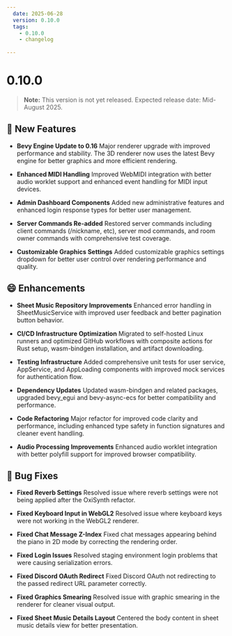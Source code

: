 ```yaml
---
  date: 2025-06-28
  version: 0.10.0
  tags:
    - 0.10.0
    - changelog
  
---
```


# 0.10.0

> **Note:** This version is not yet released. Expected release date: Mid-August 2025.

## :rocket: New Features
  - **Bevy Engine Update to 0.16** Major renderer upgrade with improved performance and stability. The 3D renderer now uses the latest Bevy engine for better graphics and more efficient rendering.
  
  - **Enhanced MIDI Handling** Improved WebMIDI integration with better audio worklet support and enhanced event handling for MIDI input devices.
  
  - **Admin Dashboard Components** Added new administrative features and enhanced login response types for better user management.
  
  - **Server Commands Re-added** Restored server commands including client commands (/nickname, etc), server mod commands, and room owner commands with comprehensive test coverage.
  
  - **Customizable Graphics Settings** Added customizable graphics settings dropdown for better user control over rendering performance and quality.

## :smile: Enhancements
  - **Sheet Music Repository Improvements** Enhanced error handling in SheetMusicService with improved user feedback and better pagination button behavior.
  
  - **CI/CD Infrastructure Optimization** Migrated to self-hosted Linux runners and optimized GitHub workflows with composite actions for Rust setup, wasm-bindgen installation, and artifact downloading.
  
  - **Testing Infrastructure** Added comprehensive unit tests for user service, AppService, and AppLoading components with improved mock services for authentication flow.
  
  - **Dependency Updates** Updated wasm-bindgen and related packages, upgraded bevy_egui and bevy-async-ecs for better compatibility and performance.
  
  - **Code Refactoring** Major refactor for improved code clarity and performance, including enhanced type safety in function signatures and cleaner event handling.
  
  - **Audio Processing Improvements** Enhanced audio worklet integration with better polyfill support for improved browser compatibility.

## :bug: Bug Fixes
  - **Fixed Reverb Settings** Resolved issue where reverb settings were not being applied after the OxiSynth refactor.
  
  - **Fixed Keyboard Input in WebGL2** Resolved issue where keyboard keys were not working in the WebGL2 renderer.
  
  - **Fixed Chat Message Z-Index** Fixed chat messages appearing behind the piano in 2D mode by correcting the rendering order.
  
  - **Fixed Login Issues** Resolved staging environment login problems that were causing serialization errors.
  
  - **Fixed Discord OAuth Redirect** Fixed Discord OAuth not redirecting to the passed redirect URL parameter correctly.
  
  - **Fixed Graphics Smearing** Resolved issue with graphic smearing in the renderer for cleaner visual output.
  
  - **Fixed Sheet Music Details Layout** Centered the body content in sheet music details view for better presentation.

<!----------------------------------------------->
